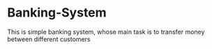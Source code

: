 # Banking-System
This is simple banking system, whose main task is to transfer money between different customers 
